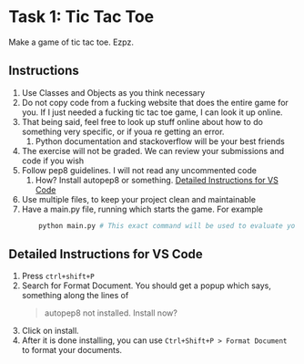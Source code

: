 # Task 1: Tic Tac Toe

Make a game of tic tac toe. Ezpz. 

## Instructions

1. Use Classes and Objects as you think necessary
2. Do not copy code from a fucking website that does the entire game for you. If I just needed a fucking tic tac toe game, I can look it up online.
3. That being said, feel free to look up stuff online about how to do something very specific, or if youa re getting an error. 
   1. Python documentation and stackoverflow will be your best friends
4. The exercise will not be graded. We can review your submissions and code if you wish
5. Follow pep8 guidelines. I will not read any uncommented code
   1. How? Install autopep8 or something. [Detailed Instructions for VS Code](#detailed-instructions-for-vs-code)
6. Use multiple files, to keep your project clean and maintainable
7. Have a main.py file, running which starts the game. For example
    ```sh
        python main.py # This exact command will be used to evaluate your submissions
    ```



## Detailed Instructions for VS Code
1. Press `ctrl+shift+P`
2. Search for Format Document. You should get a popup which says, something along the lines of 
   > autopep8 not installed. Install now? 
3. Click on install. 
4. After it is done installing, you can use `Ctrl+Shift+P > Format Document` to format your documents. 




